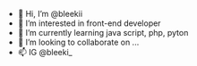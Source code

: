 - 👋 Hi, I’m @bleekii
- 👀 I’m interested in front-end developer
- 🌱 I’m currently learning java script, php, pyton
- 💞️ I’m looking to collaborate on ...
- 📫 IG @bleeki_

<!---
bleekii/bleekii is a ✨ special ✨ repository because its `README.md` (this file) appears on your GitHub profile.
You can click the Preview link to take a look at your changes.
--->
